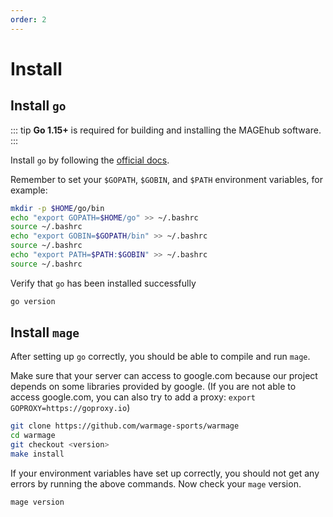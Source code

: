 ```yaml
---
order: 2
---
```


# Install
## Install `go`

::: tip
**Go 1.15+** is required for building and installing the MAGEhub software.
:::

Install `go` by following the [official docs](https://golang.org/doc/install).

Remember to set your `$GOPATH`, `$GOBIN`, and `$PATH` environment variables, for example:

```bash
mkdir -p $HOME/go/bin
echo "export GOPATH=$HOME/go" >> ~/.bashrc
source ~/.bashrc
echo "export GOBIN=$GOPATH/bin" >> ~/.bashrc
source ~/.bashrc
echo "export PATH=$PATH:$GOBIN" >> ~/.bashrc
source ~/.bashrc
```

Verify that `go` has been installed successfully

```bash
go version
```

## Install `mage`

After setting up `go` correctly, you should be able to compile and run `mage`.

Make sure that your server can access to google.com because our project depends on some libraries provided by google. (If you are not able to access google.com, you can also try to add a proxy: `export GOPROXY=https://goproxy.io`)

```bash
git clone https://github.com/warmage-sports/warmage
cd warmage
git checkout <version>
make install
```

If your environment variables have set up correctly, you should not get any errors by running the above commands.
Now check your `mage` version.

```bash
mage version
```
